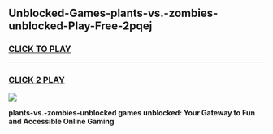 
## Unblocked-Games-plants-vs.-zombies-unblocked-Play-Free-2pqej
<h3>
<a href="https://premium76.site?title=plants-vs.-zombies-unblocked&ref=23A">CLICK TO PLAY</a></h3>
<hr>

<h3>
<a href="https://premium76.site?title=plants-vs.-zombies-unblocked&ref=23A">CLICK 2 PLAY</a>
  
</h3>

<a href="https://premium76.site?title=plants-vs.-zombies-unblocked&ref=23A"><img src="https://clearcache.store/games.png"></a>


**plants-vs.-zombies-unblocked games unblocked: Your Gateway to Fun and Accessible Online Gaming**
